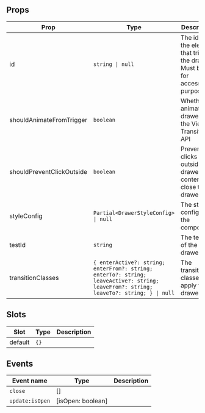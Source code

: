 <!-- This file is automatically generated, do not edit manually. -->


## Props

| Prop | Type | Description | Default |
| ---- | ---- | ----------- | ------- |
| id | `string \| null` | The id of the element that triggers the drawer. Must be set for accessibility purposes. | `null` |
| shouldAnimateFromTrigger | `boolean` | Whether to animate the drawer with the View Transitions API |  |
| shouldPreventClickOutside | `boolean` | Prevent clicks outside the drawer content to close the drawer | `false` |
| styleConfig | `Partial<DrawerStyleConfig> \| null` | The style config of the component. | `null` |
| testId | `string` | The test id of the drawer. |  |
| transitionClasses | `{ enterActive?: string; enterFrom?: string; enterTo?: string; leaveActive?: string; leaveFrom?: string; leaveTo?: string; } \| null` | The transition classes to apply to the drawer | `null` |


## Slots

| Slot | Type | Description |
| --------- | ---- | ----------- |
| default | `{}` |  |


## Events

| Event name | Type | Description |
| ---------- | ---- | ----------- |
| `close` | [] |  |
| `update:isOpen` | [isOpen: boolean] |  |

